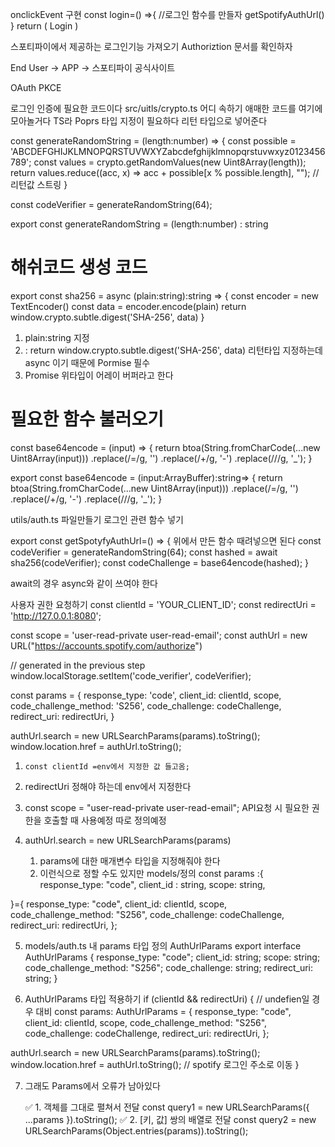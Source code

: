 onclickEvent 구현
  const login=() =>{
    //로그인 함수를 만들자
    getSpotifyAuthUrl()
  }
  return (
    <CustomButton  color="secondary" size="large" onClick={login}>
      Login</CustomButton>
  )

스포티파이에서 제공하는 로그인기능 가져오기 Authoriztion 문서를 확인하자

End User -> APP -> 스포티파이 공식사이트 

OAuth 
PKCE 
 
로그인 인증에 필요한 코드이다 
src/uitls/crypto.ts 어디 속하기 애매한 코드를 여기에 모아놀거다
TS라 Poprs 타입 지정이 필요하다 리턴 타입으로 넣어준다


const generateRandomString = (length:number) => {
  const possible = 'ABCDEFGHIJKLMNOPQRSTUVWXYZabcdefghijklmnopqrstuvwxyz0123456789';
  const values = crypto.getRandomValues(new Uint8Array(length));
  return values.reduce((acc, x) => acc + possible[x % possible.length], ""); // 리턴값 스트링
}

const codeVerifier  = generateRandomString(64);

export const generateRandomString = (length:number) : string

# 해쉬코드 생성 코드 
export const sha256 = async (plain:string):string => {
  const encoder = new TextEncoder()
  const data = encoder.encode(plain)
  return window.crypto.subtle.digest('SHA-256', data)
}
1. plain:string 지정
2. :  return window.crypto.subtle.digest('SHA-256', data) 리턴타입 지정하는데 async 이기 때문에 Pormise 필수
3. Promise<ArrayBuffer> 위타입이 어레이 버퍼라고 한다

 
# 필요한 함수 불러오기
const base64encode = (input) => {
  return btoa(String.fromCharCode(...new Uint8Array(input)))
    .replace(/=/g, '')
    .replace(/\+/g, '-')
    .replace(/\//g, '_');
}

export const base64encode = (input:ArrayBuffer):string=> {
  return btoa(String.fromCharCode(...new Uint8Array(input)))
    .replace(/=/g, '')
    .replace(/\+/g, '-')
    .replace(/\//g, '_');
}


utils/auth.ts 파일만들기
로그인 관련 함수 넣기

export const getSpotyfyAuthUrl=() => {
    위에서 만든 함수 때려넣으면 된다
      const codeVerifier = generateRandomString(64);
  const hashed = await sha256(codeVerifier);
  const codeChallenge = base64encode(hashed);
}

await의 경우 async와 같이 쓰여야 한다

사용자 권한 요청하기
const clientId = 'YOUR_CLIENT_ID';
const redirectUri = 'http://127.0.0.1:8080';

const scope = 'user-read-private user-read-email';
const authUrl = new URL("https://accounts.spotify.com/authorize")

// generated in the previous step
window.localStorage.setItem('code_verifier', codeVerifier);

const params =  {
  response_type: 'code',
  client_id: clientId,
  scope,
  code_challenge_method: 'S256',
  code_challenge: codeChallenge,
  redirect_uri: redirectUri,
}

authUrl.search = new URLSearchParams(params).toString();
window.location.href = authUrl.toString();
1.     const clientId =env에서 지정한 값 들고옴; 
2. redirectUri 정해야 하는데 env에서 지정한다
3.   const scope = "user-read-private user-read-email";
    API요청 시 필요한 권한을 호출할 때 사용예정 따로 정의예정

4.  authUrl.search = new URLSearchParams(params)
    1. params에 대한 매개변수 타입을 지정해줘야 한다
    2. 이런식으로 정할 수도 있지만 models/정의
      const params :{
        response_type: "code",
        client_id : string,
        scope: string,

  }={
    response_type: "code",
    client_id: clientId,
    scope,
    code_challenge_method: "S256",
    code_challenge: codeChallenge,
    redirect_uri: redirectUri,
  };

5. models/auth.ts 내 params 타입 정의
AuthUrlParams
export interface AuthUrlParams {
  response_type: "code";
  client_id: string;
  scope: string;
  code_challenge_method: "S256";
  code_challenge: string;
  redirect_uri: string;
}

6. AuthUrlParams 타입 적용하기
if (clientId && redirectUri) { // undefien일 경우 대비
  const params: AuthUrlParams = {
    response_type: "code",
    client_id: clientId,
    scope,
    code_challenge_method: "S256",
    code_challenge: codeChallenge,
    redirect_uri: redirectUri,
  };

  authUrl.search = new URLSearchParams(params).toString();
  window.location.href = authUrl.toString(); // spotify 로그인 주소로 이동
}

7. 그래도 Params에서 오류가 남아있다

     ✅ 1. 객체를 그대로 펼쳐서 전달
    const query1 = new URLSearchParams({ ...params }).toString();
     ✅ 2. [키, 값] 쌍의 배열로 전달
    const query2 = new URLSearchParams(Object.entries(params)).toString();